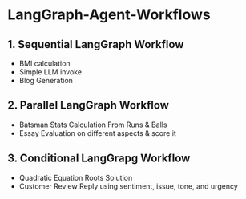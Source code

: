 # LangGraph-Agent-Workflows

## 1. Sequential LangGraph Workflow

- BMI calculation
- Simple LLM invoke 
- Blog Generation 

## 2. Parallel LangGraph Workflow

- Batsman Stats Calculation From Runs & Balls
- Essay Evaluation on different aspects & score it

## 3. Conditional LangGrapg Workflow

- Quadratic Equation Roots Solution
- Customer Review Reply using sentiment, issue, tone, and urgency
